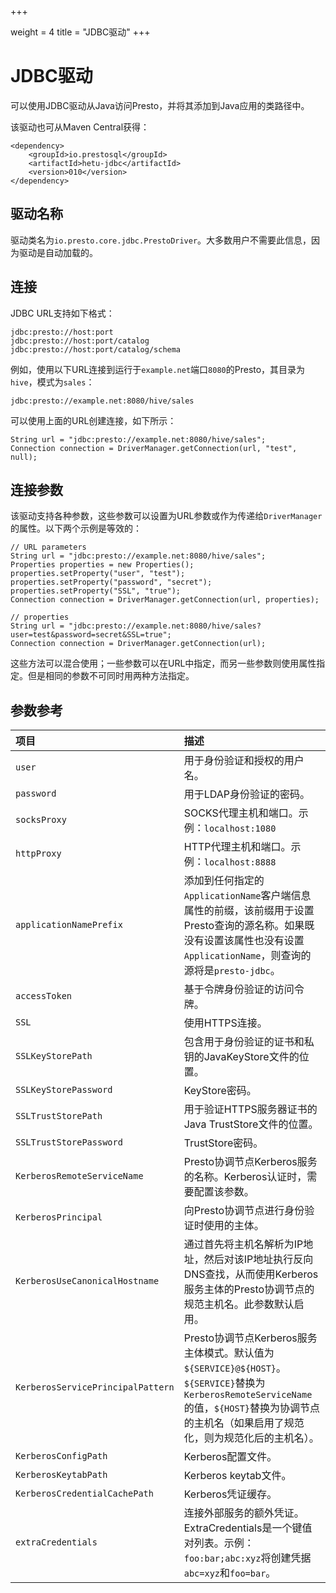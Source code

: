 +++

weight = 4
title = "JDBC驱动"
+++

# JDBC驱动

可以使用JDBC驱动从Java访问Presto，并将其添加到Java应用的类路径中。

该驱动也可从Maven Central获得：

```
<dependency>
    <groupId>io.prestosql</groupId>
    <artifactId>hetu-jdbc</artifactId>
    <version>010</version>
</dependency>
```

## 驱动名称

驱动类名为`io.presto.core.jdbc.PrestoDriver`。大多数用户不需要此信息，因为驱动是自动加载的。

## 连接

JDBC URL支持如下格式：

```{.none}
jdbc:presto://host:port
jdbc:presto://host:port/catalog
jdbc:presto://host:port/catalog/schema
```

例如，使用以下URL连接到运行于`example.net`端口`8080`的Presto，其目录为`hive`，模式为`sales`：

```{.none}
jdbc:presto://example.net:8080/hive/sales
```

可以使用上面的URL创建连接，如下所示：

```{.java}
String url = "jdbc:presto://example.net:8080/hive/sales";
Connection connection = DriverManager.getConnection(url, "test", null);
```

## 连接参数

该驱动支持各种参数，这些参数可以设置为URL参数或作为传递给`DriverManager`的属性。以下两个示例是等效的：

```{.java}
// URL parameters
String url = "jdbc:presto://example.net:8080/hive/sales";
Properties properties = new Properties();
properties.setProperty("user", "test");
properties.setProperty("password", "secret");
properties.setProperty("SSL", "true");
Connection connection = DriverManager.getConnection(url, properties);

// properties
String url = "jdbc:presto://example.net:8080/hive/sales?user=test&password=secret&SSL=true";
Connection connection = DriverManager.getConnection(url);
```

这些方法可以混合使用；一些参数可以在URL中指定，而另一些参数则使用属性指定。但是相同的参数不可同时用两种方法指定。

## 参数参考

| 项目| 描述|
|:----------|:----------|
| `user`| 用于身份验证和授权的用户名。|
| `password`| 用于LDAP身份验证的密码。|
| `socksProxy`| SOCKS代理主机和端口。示例：`localhost:1080`|
| `httpProxy`| HTTP代理主机和端口。示例：`localhost:8888`|
| `applicationNamePrefix`| 添加到任何指定的`ApplicationName`客户端信息属性的前缀，该前缀用于设置Presto查询的源名称。如果既没有设置该属性也没有设置`ApplicationName`，则查询的源将是`presto-jdbc`。|
| `accessToken`| 基于令牌身份验证的访问令牌。|
| `SSL`| 使用HTTPS连接。|
| `SSLKeyStorePath`| 包含用于身份验证的证书和私钥的JavaKeyStore文件的位置。|
| `SSLKeyStorePassword`| KeyStore密码。|
| `SSLTrustStorePath`| 用于验证HTTPS服务器证书的Java TrustStore文件的位置。|
| `SSLTrustStorePassword`| TrustStore密码。|
| `KerberosRemoteServiceName`| Presto协调节点Kerberos服务的名称。Kerberos认证时，需要配置该参数。|
| `KerberosPrincipal`| 向Presto协调节点进行身份验证时使用的主体。|
| `KerberosUseCanonicalHostname`| 通过首先将主机名解析为IP地址，然后对该IP地址执行反向DNS查找，从而使用Kerberos服务主体的Presto协调节点的规范主机名。此参数默认启用。|
| `KerberosServicePrincipalPattern`| Presto协调节点Kerberos服务主体模式。默认值为`${SERVICE}@${HOST}`。`${SERVICE}`替换为`KerberosRemoteServiceName`的值，`${HOST}`替换为协调节点的主机名（如果启用了规范化，则为规范化后的主机名）。|
| `KerberosConfigPath`| Kerberos配置文件。|
| `KerberosKeytabPath`| Kerberos keytab文件。|
| `KerberosCredentialCachePath`| Kerberos凭证缓存。|
| `extraCredentials`| 连接外部服务的额外凭证。ExtraCredentials是一个键值对列表。示例：`foo:bar;abc:xyz`将创建凭据`abc=xyz`和`foo=bar`。|

